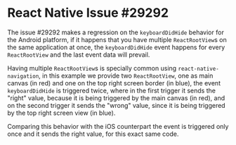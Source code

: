 # React Native Issue #29292

The issue #29292 makes a regression on the `keyboardDidHide` behavior for the
Android platform, if it happens that you have multiple `ReactRootView`s on the
same application at once, the `keyboardDidHide` event happens for every `ReactRootView`
and the last event data  will prevail.


Having multiple `ReactRootView`s is specially common using `react-native-navigation`,
in this example we provide two `ReactRootView`, one as main canvas (in red) and one on the
top right screen border (in blue), the event `keyboardDidHide` is triggered twice,
where in the first trigger it sends the "right" value, because it is being triggered
by the main canvas (in red), and on the second trigger it sends the "wrong" value, since
it is being triggered by the top right screen view (in blue).

Comparing this behavior with the iOS counterpart the event is triggered only once
and it sends the right value, for this exact same code.
